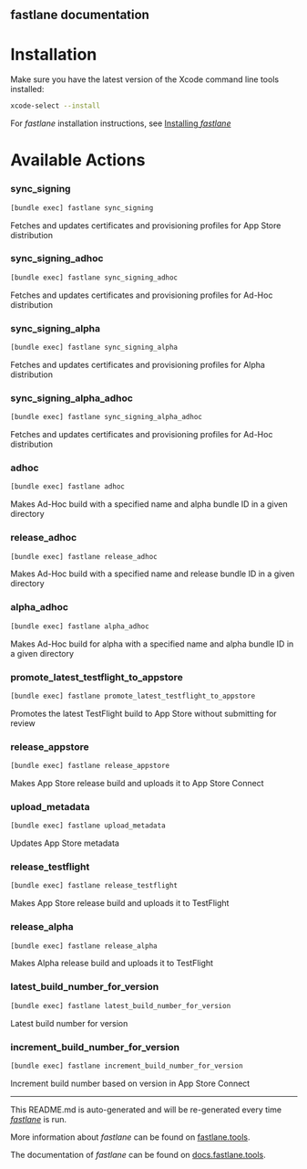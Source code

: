fastlane documentation
----

# Installation

Make sure you have the latest version of the Xcode command line tools installed:

```sh
xcode-select --install
```

For _fastlane_ installation instructions, see [Installing _fastlane_](https://docs.fastlane.tools/#installing-fastlane)

# Available Actions

### sync_signing

```sh
[bundle exec] fastlane sync_signing
```

Fetches and updates certificates and provisioning profiles for App Store distribution

### sync_signing_adhoc

```sh
[bundle exec] fastlane sync_signing_adhoc
```

Fetches and updates certificates and provisioning profiles for Ad-Hoc distribution

### sync_signing_alpha

```sh
[bundle exec] fastlane sync_signing_alpha
```

Fetches and updates certificates and provisioning profiles for Alpha distribution

### sync_signing_alpha_adhoc

```sh
[bundle exec] fastlane sync_signing_alpha_adhoc
```

Fetches and updates certificates and provisioning profiles for Ad-Hoc distribution

### adhoc

```sh
[bundle exec] fastlane adhoc
```

Makes Ad-Hoc build with a specified name and alpha bundle ID in a given directory

### release_adhoc

```sh
[bundle exec] fastlane release_adhoc
```

Makes Ad-Hoc build with a specified name and release bundle ID in a given directory

### alpha_adhoc

```sh
[bundle exec] fastlane alpha_adhoc
```

Makes Ad-Hoc build for alpha with a specified name and alpha bundle ID in a given directory

### promote_latest_testflight_to_appstore

```sh
[bundle exec] fastlane promote_latest_testflight_to_appstore
```

Promotes the latest TestFlight build to App Store without submitting for review

### release_appstore

```sh
[bundle exec] fastlane release_appstore
```

Makes App Store release build and uploads it to App Store Connect

### upload_metadata

```sh
[bundle exec] fastlane upload_metadata
```

Updates App Store metadata

### release_testflight

```sh
[bundle exec] fastlane release_testflight
```

Makes App Store release build and uploads it to TestFlight

### release_alpha

```sh
[bundle exec] fastlane release_alpha
```

Makes Alpha release build and uploads it to TestFlight

### latest_build_number_for_version

```sh
[bundle exec] fastlane latest_build_number_for_version
```

Latest build number for version

### increment_build_number_for_version

```sh
[bundle exec] fastlane increment_build_number_for_version
```

Increment build number based on version in App Store Connect

----

This README.md is auto-generated and will be re-generated every time [_fastlane_](https://fastlane.tools) is run.

More information about _fastlane_ can be found on [fastlane.tools](https://fastlane.tools).

The documentation of _fastlane_ can be found on [docs.fastlane.tools](https://docs.fastlane.tools).

